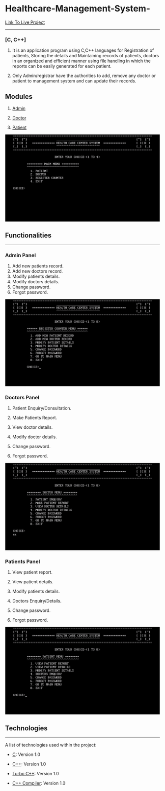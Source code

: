 # Healthcare-Management-System-

[Link To Live Project](https://example.com)

***

 

### [C, C++]

1. It is an application program using C,C++ languages for Registration of patients, Storing the details and Maintaining records of patients, doctors in an organized and efficient manner using file handling in which the reports can be easily generated for each patient.

2. Only Admin/registrar have the authorities to add, remove any doctor or patient to management system and can update their records.

## Modules

1. [Admin](#adminFunctions)

2. [Doctor](#docFunctions)

3. [Patient](#patientFunctions)

![Home Menu Screenshot](Screenshots/Picture1.png)




## Functionalities

***



<a name="adminFunctions"></a>

### Admin Panel

1. Add new patients record. 
2. Add new doctors record. 
3. Modify patients details. 
4. Modify doctors details. 
5. Change password.
6. Forgot password. 

![Admin Menu Screenshot](Screenshots/Picture4.png)

<a name="docFunctions"></a>

### Doctors Panel



1. Patient Enquiry/Consultation. 

2. Make Patients Report. 

3. View doctor details. 

4. Modify doctor details. 

5. Change password.

6. Forgot password. 

![Doctor Menu Screenshot](Screenshots/Picture3.png)

<a name="patientFunctions"></a>

### Patients Panel



1. View patient report. 

2. View patient details. 

3. Modify patients details. 

4. Doctors Enquiry/Details. 

5. Change password.

6. Forgot password. 

![Patient Menu Screenshot](Screenshots/Picture2.png)

## Technologies

***

A list of technologies used within the project:

* [C](https://example.com): Version 1.0 

* [C++](https://example.com): Version 1.0

* [Turbo C++](https://example.com): Version 1.0

* [C++ Compiler](https://example.com): Version 1.0

